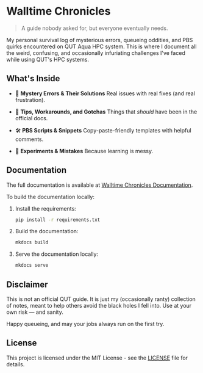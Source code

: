 # Walltime Chronicles

> A guide nobody asked for, but everyone eventually needs.

My personal survival log of mysterious errors, queueing oddities, and PBS quirks encountered on QUT Aqua HPC system. This is where I document all the weird, confusing, and occasionally infuriating challenges I've faced while using QUT's HPC systems.

## What's Inside

- :thread: **Mystery Errors & Their Solutions**
  Real issues with real fixes (and real frustration).

- :brain: **Tips, Workarounds, and Gotchas**
  Things that *should* have been in the official docs.

- :hammer_and_wrench: **PBS Scripts & Snippets**
  Copy-paste-friendly templates with helpful comments.

- :test_tube: **Experiments & Mistakes**
  Because learning is messy.

## Documentation

The full documentation is available at [Walltime Chronicles Documentation](https://zhipenghe.me/Walltime-Chronicles/).

To build the documentation locally:

1. Install the requirements:

   ```bash
   pip install -r requirements.txt
   ```

2. Build the documentation:

   ```bash
   mkdocs build
   ```

3. Serve the documentation locally:

   ```bash
   mkdocs serve
   ```

## Disclaimer

This is not an official QUT guide. It is just my (occasionally ranty) collection of notes, meant to help others avoid the black holes I fell into. Use at your own risk — and sanity.

Happy queueing, and may your jobs always run on the first try.

## License

This project is licensed under the MIT License - see the [LICENSE](LICENSE) file for details.
